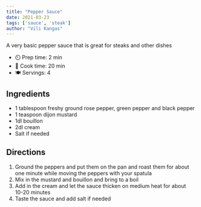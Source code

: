 ```yaml
---
title: "Pepper Sauce"
date: 2021-03-23
tags: ['sauce', 'steak']
author: "Vili Kangas"
---
```


A very basic pepper sauce that is great for steaks and other dishes

- ⏲️ Prep time: 2 min
- 🍳 Cook time: 20 min
- 🍽️ Servings: 4

## Ingredients

- 1 tablespoon freshy ground rose pepper, green pepper and black pepper
- 1 teaspoon dijon mustard
- 1dl bouillon
- 2dl cream
- Salt if needed

## Directions

1. Ground the peppers and put them on the pan and roast them for about one minute while moving the peppers with your
   spatula
2. Mix in the mustard and bouillon and bring to a boil
3. Add in the cream and let the sauce thicken on medium heat for about 10-20 minutes
4. Taste the sauce and add salt if needed
